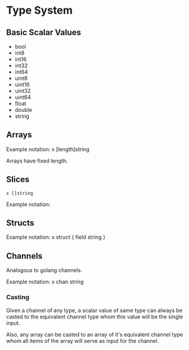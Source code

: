 # Type System

## Basic Scalar Values

* bool
* int8
* int16
* int32
* int64
* uint8
* uint16
* uint32
* uint64
* float
* double
* string

## Arrays

Example notation:
	x [length]string

Arrays have fixed length.

## Slices
    x []string

Example notation:
    

## Structs

Example notation:
    x struct {
        field string
    }

## Channels

Analogous to golang channels.

Example notation:
    x chan string


### Casting

Given a channel of any type, a scalar value of same type can always be casted to the equivalent channel type whom this value will be the single input.

Also, any array can be casted to an array of it's equivalent channel type whom all items of the array will serve as input for the channel.
